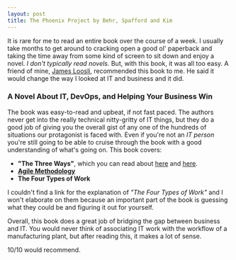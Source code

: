 ```yaml
---
layout: post
title: The Phoenix Project by Behr, Spafford and Kim
---
```


It is rare for me to read an entire book over the course of a week. I usually take months to get around to cracking open a good ol' paperback and taking the time away from some kind of screen to sit down and enjoy a novel. *I don't typically read novels.* But, with this book, it was all too easy. A friend of mine, [James Loosli](http://http://jamesloos.li/), recommended this book to me. He said it would change the way I looked at IT and business and it did.
<!--more-->
### A Novel About IT, DevOps, and Helping Your Business Win

The book was easy-to-read and upbeat, if not fast paced. The authors never get into the really technical nitty-gritty of IT things, but they do a good job of giving you the overall gist of any one of the hundreds of situations our protagonist is faced with. Even if you're not an *IT person* you're still going to be able to cruise through the book with a good understanding of what's going on. 
This book covers:

* **"The Three Ways"**, which you can read about [here](http://itrevolution.com/the-three-ways-principles-underpinning-devops/) and [here](https://infotechfb.com/blog/the-three-ways-of-devops/). 
* **[Agile Methodology](http://agilemethodology.org/)**
* **The Four Types of Work**

I couldn't find a link for the explanation of *"The Four Types of Work"* and I won't elaborate on them because an important part of the book is guessing what they could be and figuring it out for yourself.

Overall, this book does a great job of bridging the gap between business and IT. You would never think of associating IT work with the workflow of a manufacturing plant, but after reading this, it makes a lot of sense.

10/10 would recommend.

